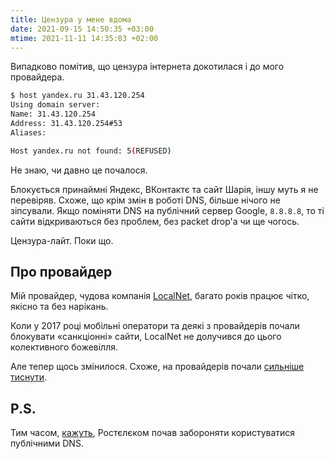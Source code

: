 ```yaml
---
title: Цензура у мене вдома
date: 2021-09-15 14:50:35 +03:00
mtime: 2021-11-11 14:35:03 +02:00
---
```


Випадково помітив, що цензура інтернета докотилася і до мого провайдера.

```sh
$ host yandex.ru 31.43.120.254
Using domain server:
Name: 31.43.120.254
Address: 31.43.120.254#53
Aliases:

Host yandex.ru not found: 5(REFUSED)
```

Не знаю, чи давно це почалося.

Блокується принаймні Яндекс, ВКонтактє та сайт Шарія, іншу муть я не перевіряв. Схоже, що крім змін в роботі DNS, більше нічого не зіпсували. Якщо поміняти DNS на публічний сервер Google, `8.8.8.8`, то ті сайти відкриваються без проблем, без packet drop'а чи ще чогось.

Цензура-лайт. Поки що.


Про провайдер
-------------

Мій провайдер, чудова компанія [LocalNet][1], багато років працює чітко, якісно та без нарікань.

Коли у 2017 році мобільні оператори та деякі з провайдерів почали блокувати «санкціонні» сайти, LocalNet не долучився до цього колективного божевілля.

Але тепер щось змінилося. Схоже, на провайдерів почали [сильніше тиснути][3].


P.S.
----

Тим часом, [кажуть][2], Ростєлєком почав забороняти користуватися публічними DNS.

[1]: https://lan.ua/
[2]: https://www.facebook.com/nightkiev/posts/1230688230691941
[3]: /2021/08/26/rnbo-facebook.html
